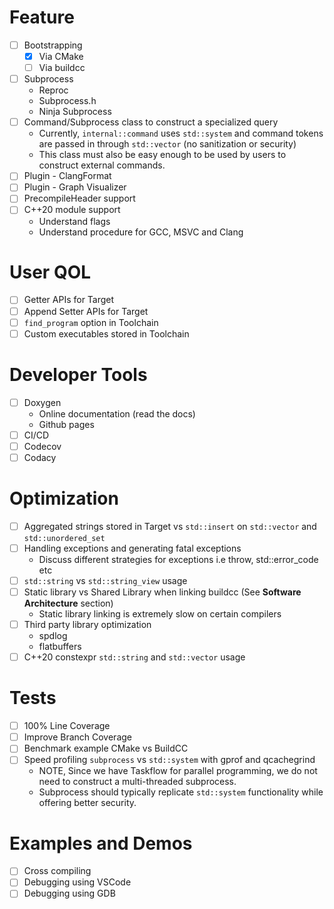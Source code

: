 
# Feature

- [ ] Bootstrapping
  - [x] Via CMake
  - [ ] Via buildcc
- [ ] Subprocess
  - Reproc
  - Subprocess.h
  - Ninja Subprocess 
- [ ] Command/Subprocess class to construct a specialized query
  - Currently, `internal::command` uses `std::system` and command tokens are passed in through `std::vector` (no sanitization or security)
  - This class must also be easy enough to be used by users to construct external commands.
- [ ] Plugin - ClangFormat
- [ ] Plugin - Graph Visualizer
- [ ] PrecompileHeader support
- [ ] C++20 module support
  - Understand flags
  - Understand procedure for GCC, MSVC and Clang

# User QOL

- [ ] Getter APIs for Target
- [ ] Append Setter APIs for Target
- [ ] `find_program` option in Toolchain
- [ ] Custom executables stored in Toolchain 

# Developer Tools

- [ ] Doxygen
  - Online documentation (read the docs)
  - Github pages
- [ ] CI/CD
- [ ] Codecov
- [ ] Codacy

# Optimization

- [ ] Aggregated strings stored in Target vs `std::insert` on `std::vector` and `std::unordered_set`
- [ ] Handling exceptions and generating fatal exceptions
  - Discuss different strategies for exceptions i.e throw, std::error_code etc 
- [ ] `std::string` vs `std::string_view` usage
- [ ] Static library vs Shared Library when linking buildcc (See **Software Architecture** section)
  - Static library linking is extremely slow on certain compilers
- [ ] Third party library optimization
  - spdlog
  - flatbuffers
- [ ] C++20 constexpr `std::string` and `std::vector` usage

# Tests

- [ ] 100% Line Coverage
- [ ] Improve Branch Coverage
- [ ] Benchmark example CMake vs BuildCC
- [ ] Speed profiling `subprocess` vs `std::system` with gprof and qcachegrind
  - NOTE, Since we have Taskflow for parallel programming, we do not need to construct a multi-threaded subprocess.
  - Subprocess should typically replicate `std::system` functionality while offering better security.

# Examples and Demos

- [ ] Cross compiling
- [ ] Debugging using VSCode
- [ ] Debugging using GDB

